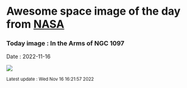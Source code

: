 
# Awesome space image of the day from [NASA](https://api.nasa.gov/)

### Today image : In the Arms of NGC 1097
Date : 2022-11-16

![](https://apod.nasa.gov/apod/image/2211/NGC-1097-LRGB_Ha-rev-12-2022_1024.jpg)

<small>Latest update : Wed Nov 16 16:21:57 2022</small>
        